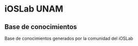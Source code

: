 # iOSLab UNAM
## Base de conocimientos

Base de conocimientos generados por la comunidad del iOSLab
